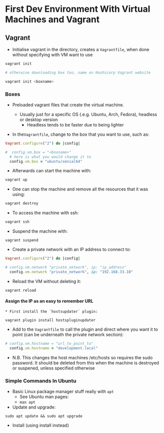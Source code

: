 # First Dev Environment With Virtual Machines and Vagrant

## Vagrant

* Initialise vagrant in the directory, creates a `Vagrantfile`, when done without specifying with VM want to use
```sh
vagrant init

# otherwise downloading box too, name on Hashicorp Vagrant website

vagrant init <boxname>
```

### Boxes

* Preloaded vagrant files that create the virtual machine.
	* Usually just for a specific OS (.e.g. Ubuntu, Arch, Fedora), headless or desktop version
		* Headless tends to be faster due to being lighter

* In the`Vagrantfile`, change to the box that you want to use, such as:
```ruby
Vagrant.configure("2") do |config|

#  config.vm.box = "<boxname>"
  # here is what you would change it to
  config.vm.box = "ubuntu/xenial64"
```

* Afterwards can start the machine with:
```sh
vagrant up
```

* One can stop the machine and remove all the resources that it was using:
```sh
vagrant destroy
```

* To access the machine with ssh:
```sh
vagrant ssh
```

* Suspend the machine with:
```
vagrant suspend
```

* Create a private network with an IP address to connect to:
```ruby
Vagrant.configure("2") do |config|

# config.vm.network "private_network", ip: "ip_address"
  config.vm.network "private_network", ip: "192.168.33.10"
```

* Reload the VM without deleting it:
```
vagrant reload
```

#### Assign the IP as an easy to remember URL
	* First install the `hostsupdater` plugin:
```
vagrant plugin install hostspluginupdater
```
* Add to the `Vagrantfile` to call the plugin and direct where you want it to point (can be underneath the private network section):
```ruby
# config.vm.hostname = "url_to_point_to"
  config.vm.hostname = "development.local"
```
* N.B. This changes the host machines /etc/hosts so requires the sudo password. It should be deleted from this when the machine is destroyed or suspened, unless specified otherwise

### Simple Commands In Ubuntu

* Basic Linux package manager stuff really with `apt`
	* See Ubuntu man pages:
	* `man apt`
* Update and upgrade:
```
sudo apt update && sudo apt upgrade
```

* Install (using install instead)
